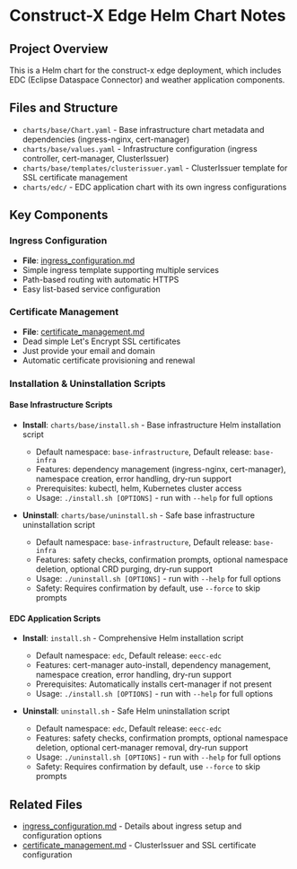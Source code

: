 # Construct-X Edge Helm Chart Notes

## Project Overview
This is a Helm chart for the construct-x edge deployment, which includes EDC (Eclipse Dataspace Connector) and weather application components.

## Files and Structure
- `charts/base/Chart.yaml` - Base infrastructure chart metadata and dependencies (ingress-nginx, cert-manager)
- `charts/base/values.yaml` - Infrastructure configuration (ingress controller, cert-manager, ClusterIssuer)
- `charts/base/templates/clusterissuer.yaml` - ClusterIssuer template for SSL certificate management
- `charts/edc/` - EDC application chart with its own ingress configurations

## Key Components

### Ingress Configuration
- **File**: [ingress_configuration.md](ingress_configuration.md)
- Simple ingress template supporting multiple services
- Path-based routing with automatic HTTPS
- Easy list-based service configuration

### Certificate Management
- **File**: [certificate_management.md](certificate_management.md)
- Dead simple Let's Encrypt SSL certificates
- Just provide your email and domain
- Automatic certificate provisioning and renewal

### Installation & Uninstallation Scripts

#### Base Infrastructure Scripts
- **Install**: `charts/base/install.sh` - Base infrastructure Helm installation script
  - Default namespace: `base-infrastructure`, Default release: `base-infra`
  - Features: dependency management (ingress-nginx, cert-manager), namespace creation, error handling, dry-run support
  - Prerequisites: kubectl, helm, Kubernetes cluster access
  - Usage: `./install.sh [OPTIONS]` - run with `--help` for full options

- **Uninstall**: `charts/base/uninstall.sh` - Safe base infrastructure uninstallation script
  - Default namespace: `base-infrastructure`, Default release: `base-infra`
  - Features: safety checks, confirmation prompts, optional namespace deletion, optional CRD purging, dry-run support
  - Usage: `./uninstall.sh [OPTIONS]` - run with `--help` for full options
  - Safety: Requires confirmation by default, use `--force` to skip prompts

#### EDC Application Scripts
- **Install**: `install.sh` - Comprehensive Helm installation script
  - Default namespace: `edc`, Default release: `eecc-edc`
  - Features: cert-manager auto-install, dependency management, namespace creation, error handling, dry-run support
  - Prerequisites: Automatically installs cert-manager if not present
  - Usage: `./install.sh [OPTIONS]` - run with `--help` for full options

- **Uninstall**: `uninstall.sh` - Safe Helm uninstallation script
  - Default namespace: `edc`, Default release: `eecc-edc`
  - Features: safety checks, confirmation prompts, optional namespace deletion, optional cert-manager removal, dry-run support
  - Usage: `./uninstall.sh [OPTIONS]` - run with `--help` for full options
  - Safety: Requires confirmation by default, use `--force` to skip prompts

## Related Files
- [ingress_configuration.md](ingress_configuration.md) - Details about ingress setup and configuration options
- [certificate_management.md](certificate_management.md) - ClusterIssuer and SSL certificate configuration
